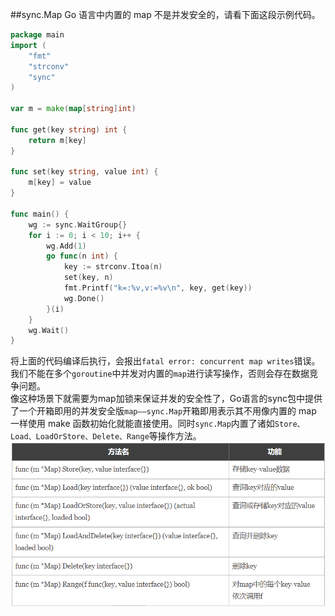
##sync.Map
Go 语言中内置的 map 不是并发安全的，请看下面这段示例代码。
```go
package main
import (
	"fmt"
	"strconv"
	"sync"
)

var m = make(map[string]int)

func get(key string) int {
	return m[key]
}

func set(key string, value int) {
	m[key] = value
}

func main() {
	wg := sync.WaitGroup{}
	for i := 0; i < 10; i++ {
		wg.Add(1)
		go func(n int) {
			key := strconv.Itoa(n)
			set(key, n)
			fmt.Printf("k=:%v,v:=%v\n", key, get(key))
			wg.Done()
		}(i)
	}
	wg.Wait()
}
```
将上面的代码编译后执行，会报出`fatal error: concurrent map writes`错误。我们不能在多个`goroutine`中并发对内置的`map`进行读写操作，否则会存在数据竞争问题。   
像这种场景下就需要为map加锁来保证并发的安全性了，Go语言的sync包中提供了一个开箱即用的并发安全版`map——sync.Map`开箱即用表示其不用像内置的 map 一样使用 make 函数初始化就能直接使用。同时`sync.Map`内置了诸如`Store、Load、LoadOrStore、Delete、Range`等操作方法。  
![sync_map](./assets/map-1646039968082.png)
